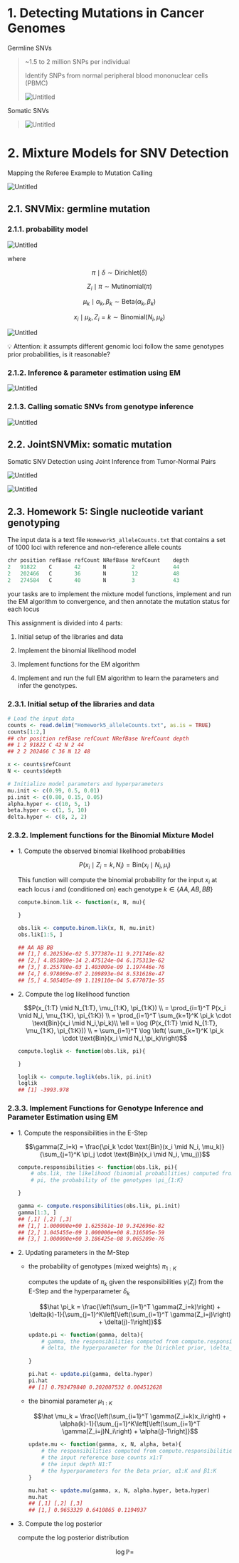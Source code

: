 # 1. Detecting Mutations in Cancer Genomes

Germline SNVs

> ~1.5 to 2 million SNPs per individual
>
> Identify SNPs from normal peripheral blood mononuclear cells (PBMC)
>
> ![Untitled](pictures/Lecture2_01.png)

Somatic SNVs

> ![Untitled](pictures/Lecture2_02.png)

# 2. Mixture Models for SNV Detection

Mapping the Referee Example to Mutation Calling

![Untitled](pictures/Lecture2_03.png)

## 2.1. SNVMix: germline mutation

### 2.1.1. probability model

![Untitled](pictures/Lecture2_04.png)

where

$$\pi \mid \delta \sim \text{Dirichlet}(\delta)$$

$$Z_i \mid \pi\sim \text{Mutinomial}(\pi)$$

$$\mu_k \mid \alpha_k, \beta_k \sim \text{Beta}(\alpha_k, \beta_k)$$

$$x_i \mid \mu_k,Z_i=k \sim \text{Binomial}(N_i, \mu_k)$$

![Untitled](pictures/Lecture2_05.png)

💡 Attention: it assumpts different genomic loci follow the same genotypes prior probabilities, is it reasonable?

### 2.1.2. Inference & parameter estimation using EM

![Untitled](pictures/Lecture2_06.png)

### 2.1.3. Calling somatic SNVs from genotype inference

![Untitled](pictures/Lecture2_07.png)

## 2.2. JointSNVMix: somatic mutation

Somatic SNV Detection using Joint Inference from Tumor-Normal Pairs

![Untitled](pictures/Lecture2_08.png)

![Untitled](pictures/Lecture2_09.png)

## 2.3. Homework 5: Single nucleotide variant genotyping

The input data is a text file `Homework5_alleleCounts.txt` that contains a set of 1000 loci with reference and non-reference allele counts

```r
chr position refBase refCount NRefBase NrefCount	depth
2   91822    C       42       N        2            44
2   202466	 C       36	      N        12	        48
2   274584	 C       40	      N        3	        43
```

your tasks are to implement the mixture model functions, implement and run the EM algorithm to convergence, and then annotate the mutation status for each locus

This assignment is divided into 4 parts:

1. Initial setup of the libraries and data

2. Implement the binomial likelihood model

3. Implement functions for the EM algorithm

4. Implement and run the full EM algorithm to learn the parameters and infer the genotypes.

### 2.3.1. Initial setup of the libraries and data

```r
# Load the input data
counts <- read.delim("Homework5_alleleCounts.txt", as.is = TRUE)
counts[1:2,]
## chr position refBase refCount NRefBase NrefCount depth
## 1 2 91822 C 42 N 2 44
## 2 2 202466 C 36 N 12 48

x <- counts$refCount
N <- counts$depth

# Initialize model parameters and hyperparameters
mu.init <- c(0.99, 0.5, 0.01)
pi.init <- c(0.80, 0.15, 0.05)
alpha.hyper <- c(10, 5, 1)
beta.hyper <- c(1, 5, 10)
delta.hyper <- c(8, 2, 2)
```

### 2.3.2. Implement functions for the Binomial Mixture Model

- 1\. Compute the observed binomial likelihood probabilities

    $$P(x_i \mid Z_i=k, N_i) = \text{Bin}(x_i \mid N_i, \mu_i)$$
    
    This function will compute the binomial probability for the input $x_i$ at each locus $i$ and (conditioned on) each genotype $k \in \{AA, AB, BB\}$
    
    ```r
    compute.binom.lik <- function(x, N, mu){
    
    }
    
    obs.lik <- compute.binom.lik(x, N, mu.init)
    obs.lik[1:5, ]
    
    ## AA AB BB
    ## [1,] 6.202536e-02 5.377387e-11 9.271746e-82
    ## [2,] 4.851809e-14 2.475124e-04 6.175313e-62
    ## [3,] 8.255780e-03 1.403009e-09 1.197446e-76
    ## [4,] 6.978069e-07 2.109893e-04 8.531618e-47
    ## [5,] 4.505405e-09 1.119110e-04 5.677071e-55
    ```

- 2\. Compute the log likelihood function

    $$P(x_{1:T} \mid N_{1:T}, \mu_{1:K}, \pi_{1:K}) \\ = \prod_{i=1}^T P(x_i \mid N_i, \mu_{1:K}, \pi_{1:K}) \\ = \prod_{i=1}^T \sum_{k=1}^K \pi_k \cdot \text{Bin}(x_i \mid N_i,\pi_k)\\ \ell = \log (P(x_{1:T} \mid N_{1:T}, \mu_{1:K}, \pi_{1:K})) \\ =  \sum_{i=1}^T \log \left( \sum_{k=1}^K \pi_k \cdot \text{Bin}(x_i \mid N_i,\pi_k)\right)$$
            
    ```r
    compute.loglik <- function(obs.lik, pi){
    
    }
    
    loglik <- compute.loglik(obs.lik, pi.init)
    loglik
    ## [1] -3993.978
    ```
            
### 2.3.3. Implement Functions for Genotype Inference and Parameter Estimation using EM

- 1\. Compute the responsibilities in the E-Step

    $$\gamma(Z_i=k) = \frac{\pi_k \cdot \text{Bin}(x_i \mid N_i, \mu_k)}{\sum_{j=1}^K \pi_j \cdot \text{Bin}(x_i \mid N_i, \mu_j)}$$
    
    ```r
    compute.responsibilities <- function(obs.lik, pi){
        # obs.lik, the likelihood (binomial probabilities) computed from compute.binom.lik
        # pi, the probability of the genotypes \pi_{1:K}
    
    }
    
    gamma <- compute.responsibilities(obs.lik, pi.init)
    gamma[1:3, ]
    ## [,1] [,2] [,3]
    ## [1,] 1.000000e+00 1.625561e-10 9.342696e-82
    ## [2,] 1.045455e-09 1.000000e+00 8.316505e-59
    ## [3,] 1.000000e+00 3.186425e-08 9.065209e-76
    ```
            
- 2\. Updating  parameters in the M-Step

    - the probability of genotypes (mixed weights) $\pi_{1:K}$
        
        computes the update of $\pi_k$ given the responsibilities $\gamma(Z_i)$ from the E-Step and the hyperparameter $\delta_k$
        
        $$\hat \pi_k = \frac{\left(\sum_{i=1}^T \gamma(Z_i=k)\right) + \delta(k)-1}{\sum_{j=1}^K\left[\left(\sum_{i=1}^T \gamma(Z_i=j)\right) + \delta(j)-1\right]}$$
        
        ```r
        update.pi <- function(gamma, delta){
            # gamma, the responsibilities computed from compute.responsibilities
            # delta, the hyperparameter for the Dirichlet prior, \delta_{1:K}
            
        }
        
        pi.hat <- update.pi(gamma, delta.hyper)
        pi.hat
        ## [1] 0.793479840 0.202007532 0.004512628
        ```
     
    - the binomial parameter $\mu_{1:K}$
        
        $$\hat \mu_k = \frac{\left(\sum_{i=1}^T \gamma(Z_i=k)x_i\right) + \alpha(k)-1}{\sum_{j=1}^K\left[\left(\sum_{i=1}^T \gamma(Z_i=j)N_i\right) + \alpha(j)-1\right]}$$
        
        ```r
        update.mu <- function(gamma, x, N, alpha, beta){
            # the responsibilities computed from compute.responsibilities
            # the input reference base counts x1:T
            # the input depth N1:T
            # the hyperparameters for the Beta prior, α1:K and β1:K
        }
        
        mu.hat <- update.mu(gamma, x, N, alpha.hyper, beta.hyper)
        mu.hat
        ## [,1] [,2] [,3]
        ## [1,] 0.9653329 0.6410865 0.1194937
        ```
   
- 3\. Compute the log posterior
    
    compute the log posterior distribution
    
    $$\log \mathbb{P} = $$
